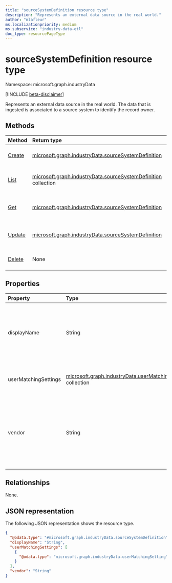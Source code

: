 ```yaml
---
title: "sourceSystemDefinition resource type"
description: "Represents an external data source in the real world."
author: "mlafleur"
ms.localizationpriority: medium
ms.subservice: "industry-data-etl"
doc_type: resourcePageType
---
```


# sourceSystemDefinition resource type

Namespace: microsoft.graph.industryData

[!INCLUDE [beta-disclaimer](../../includes/beta-disclaimer.md)]

Represents an external data source in the real world. The data that is ingested is associated to a source system to identify the record owner.

## Methods

| Method                                                                                | Return type                                                                                              | Description                                                                                                         |
| :------------------------------------------------------------------------------------ | :------------------------------------------------------------------------------------------------------- | :------------------------------------------------------------------------------------------------------------------ |
| [Create](../api/industrydata-sourcesystemdefinition-post.md)   | [microsoft.graph.industryData.sourceSystemDefinition](industrydata-sourcesystemdefinition.md)            | Create a new [sourceSystemDefinition](industrydata-sourcesystemdefinition.md) object.                               |
| [List](../api/industrydata-sourcesystemdefinition-list.md)    | [microsoft.graph.industryData.sourceSystemDefinition](industrydata-sourcesystemdefinition.md) collection | Get a list of the [sourceSystemDefinition](industrydata-sourcesystemdefinition.md) objects and their properties.    |
| [Get](../api/industrydata-sourcesystemdefinition-get.md)       | [microsoft.graph.industryData.sourceSystemDefinition](industrydata-sourcesystemdefinition.md)            | Read the properties and relationships of a [sourceSystemDefinition](industrydata-sourcesystemdefinition.md) object. |
| [Update](../api/industrydata-sourcesystemdefinition-update.md) | [microsoft.graph.industryData.sourceSystemDefinition](industrydata-sourcesystemdefinition.md)            | Update the properties of a [sourceSystemDefinition](industrydata-sourcesystemdefinition.md) object.                 |
| [Delete](../api/industrydata-sourcesystemdefinition-delete.md) | None                                                                                                     | Delete a [sourceSystemDefinition](industrydata-sourcesystemdefinition.md) object.                                   |

## Properties

| Property             | Type                                                                                               | Description                                                                                        |
| :------------------- | :------------------------------------------------------------------------------------------------- | :------------------------------------------------------------------------------------------------- |
| displayName          | String                                                                                             | The name of the source system. Maximum supported length is 100 characters.                         |
| userMatchingSettings | [microsoft.graph.industryData.userMatchingSetting](industrydata-usermatchingsetting.md) collection | A collection of user matching settings by [roleGroup](industrydata-rolegroup.md).                  |
| vendor               | String                                                                                             | The name of the vendor who supplies the source system. Maximum supported length is 100 characters. |

## Relationships

None.

## JSON representation

The following JSON representation shows the resource type.

<!-- {
  "blockType": "resource",
  "keyProperty": "id",
  "@odata.type": "microsoft.graph.industryData.sourceSystemDefinition",
  "openType": false
}
-->

```json
{
  "@odata.type": "#microsoft.graph.industryData.sourceSystemDefinition",
  "displayName": "String",
  "userMatchingSettings": [
    {
      "@odata.type": "microsoft.graph.industryData.userMatchingSetting"
    }
  ],
  "vendor": "String"
}
```
